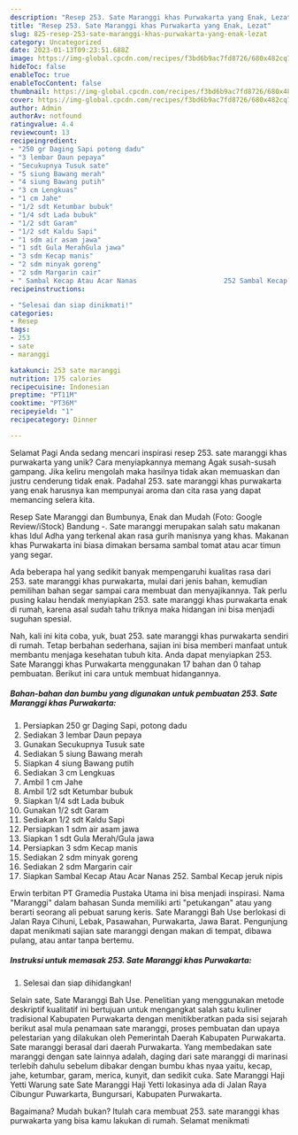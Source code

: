 ```yaml
---
description: "Resep 253. Sate Maranggi khas Purwakarta yang Enak, Lezat"
title: "Resep 253. Sate Maranggi khas Purwakarta yang Enak, Lezat"
slug: 825-resep-253-sate-maranggi-khas-purwakarta-yang-enak-lezat
category: Uncategorized
date: 2023-01-13T09:23:51.688Z
image: https://img-global.cpcdn.com/recipes/f3bd6b9ac7fd8726/680x482cq70/253-sate-maranggi-khas-purwakarta-foto-resep-utama.jpg
hideToc: false
enableToc: true
enableTocContent: false
thumbnail: https://img-global.cpcdn.com/recipes/f3bd6b9ac7fd8726/680x482cq70/253-sate-maranggi-khas-purwakarta-foto-resep-utama.jpg
cover: https://img-global.cpcdn.com/recipes/f3bd6b9ac7fd8726/680x482cq70/253-sate-maranggi-khas-purwakarta-foto-resep-utama.jpg
author: Admin
authorAv: notfound
ratingvalue: 4.4
reviewcount: 13
recipeingredient:
- "250 gr Daging Sapi potong dadu"
- "3 lembar Daun pepaya"
- "Secukupnya Tusuk sate"
- "5 siung Bawang merah"
- "4 siung Bawang putih"
- "3 cm Lengkuas"
- "1 cm Jahe"
- "1/2 sdt Ketumbar bubuk"
- "1/4 sdt Lada bubuk"
- "1/2 sdt Garam"
- "1/2 sdt Kaldu Sapi"
- "1 sdm air asam jawa"
- "1 sdt Gula MerahGula jawa"
- "3 sdm Kecap manis"
- "2 sdm minyak goreng"
- "2 sdm Margarin cair"
- " Sambal Kecap Atau Acar Nanas                      252 Sambal Kecap jeruk nipis"
recipeinstructions:

- "Selesai dan siap dinikmati!"
categories:
- Resep
tags:
- 253
- sate
- maranggi

katakunci: 253 sate maranggi 
nutrition: 175 calories
recipecuisine: Indonesian
preptime: "PT11M"
cooktime: "PT36M"
recipeyield: "1"
recipecategory: Dinner

---
```



Selamat Pagi Anda sedang mencari inspirasi resep 253. sate maranggi khas purwakarta yang unik? Cara menyiapkannya memang Agak susah-susah gampang. Jika keliru mengolah maka hasilnya tidak akan memuaskan dan justru cenderung tidak enak. Padahal 253. sate maranggi khas purwakarta yang enak harusnya kan mempunyai aroma dan cita rasa yang dapat memancing selera kita.


Resep Sate Maranggi dan Bumbunya, Enak dan Mudah (Foto: Google Review/iStock) Bandung -. Sate maranggi merupakan salah satu makanan khas Idul Adha yang terkenal akan rasa gurih manisnya yang khas. Makanan khas Purwakarta ini biasa dimakan bersama sambal tomat atau acar timun yang segar.

Ada beberapa hal yang sedikit banyak mempengaruhi kualitas rasa dari 253. sate maranggi khas purwakarta, mulai dari jenis bahan, kemudian pemilihan bahan segar sampai cara membuat dan menyajikannya. Tak perlu pusing kalau hendak menyiapkan 253. sate maranggi khas purwakarta enak di rumah, karena asal sudah tahu triknya maka hidangan ini bisa menjadi suguhan spesial.


Nah, kali ini kita coba, yuk, buat 253. sate maranggi khas purwakarta sendiri di rumah. Tetap berbahan sederhana, sajian ini bisa memberi manfaat untuk membantu menjaga kesehatan tubuh kita. Anda dapat menyiapkan 253. Sate Maranggi khas Purwakarta menggunakan 17 bahan dan 0 tahap pembuatan. Berikut ini cara untuk membuat hidangannya.

<!--inarticleads1-->

##### Bahan-bahan dan bumbu yang digunakan untuk pembuatan 253. Sate Maranggi khas Purwakarta:

1. Persiapkan 250 gr Daging Sapi, potong dadu
1. Sediakan 3 lembar Daun pepaya
1. Gunakan Secukupnya Tusuk sate
1. Sediakan 5 siung Bawang merah
1. Siapkan 4 siung Bawang putih
1. Sediakan 3 cm Lengkuas
1. Ambil 1 cm Jahe
1. Ambil 1/2 sdt Ketumbar bubuk
1. Siapkan 1/4 sdt Lada bubuk
1. Gunakan 1/2 sdt Garam
1. Sediakan 1/2 sdt Kaldu Sapi
1. Persiapkan 1 sdm air asam jawa
1. Siapkan 1 sdt Gula Merah/Gula jawa
1. Persiapkan 3 sdm Kecap manis
1. Sediakan 2 sdm minyak goreng
1. Sediakan 2 sdm Margarin cair
1. Siapkan  Sambal Kecap Atau Acar Nanas                      252. Sambal Kecap jeruk nipis


Erwin terbitan PT Gramedia Pustaka Utama ini bisa menjadi inspirasi. Nama &#34;Maranggi&#34; dalam bahasan Sunda memiliki arti &#34;petukangan&#34; atau yang berarti seorang ali pebuat sarung keris. Sate Maranggi Bah Use berlokasi di Jalan Raya Cihuni, Lebak, Pasawahan, Purwakarta, Jawa Barat. Pengunjung dapat menikmati sajian sate maranggi dengan makan di tempat, dibawa pulang, atau antar tanpa bertemu. 

<!--inarticleads2-->

##### Instruksi untuk memasak 253. Sate Maranggi khas Purwakarta:


1. Selesai dan siap dihidangkan!

Selain sate, Sate Maranggi Bah Use. Penelitian yang menggunakan metode deskriptif kualitatif ini bertujuan untuk mengangkat salah satu kuliner tradisional Kabupaten Purwakarta dengan menitikberatkan pada sisi sejarah berikut asal mula penamaan sate maranggi, proses pembuatan dan upaya pelestarian yang dilakukan oleh Pemerintah Daerah Kabupaten Purwakarta. Sate maranggi berasal dari daerah Purwakarta. Yang membedakan sate maranggi dengan sate lainnya adalah, daging dari sate maranggi di marinasi terlebih dahulu sebelum dibakar dengan bumbu khas nyaa yaitu, kecap, jahe, ketumbar, garam, merica, kunyit, dan sedikit cuka. Sate Maranggi Haji Yetti Warung sate Sate Maranggi Haji Yetti lokasinya ada di Jalan Raya Cibungur Puwarkarta, Bungursari, Kabupaten Purwakarta. 

Bagaimana? Mudah bukan? Itulah cara membuat 253. sate maranggi khas purwakarta yang bisa kamu lakukan di rumah. Selamat menikmati
